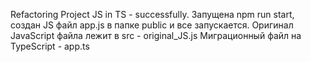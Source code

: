 Refactoring Project JS in TS - successfully.
Запущена npm run start, создан JS файл app.js в папке public и все запускается.
Оригинал JavaScript файла лежит в src - original_JS.js
Миграционный файл на TypeScript - app.ts
